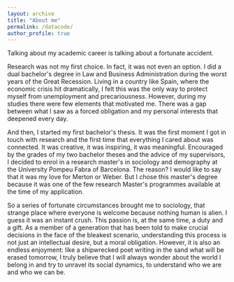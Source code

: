```yaml
---
layout: archive
title: "About me"
permalink: /datacode/
author_profile: true
---
```


Talking about my academic career is talking about a fortunate accident.

Research was not my first choice. In fact, it was not even an option. I did a dual bachelor's degree in Law and Business Administration during the worst years of the Great Recession. Living in a country like Spain, where the economic crisis hit dramatically, I felt this was the only way to protect myself from unemployment and precariousness. However, during my studies there were few elements that motivated me. There was a gap between what I saw as a forced obligation and my personal interests that deepened every day.

And then, I started my first bachelor's thesis. It was the first moment I got in touch with research and the first time that everything I cared about was connected. It was creative, it was inspiring, it was meaningful. Encouraged by the grades of my two bachelor theses and the advice of my supervisors, I decided to enrol in a research master's in sociology and demography at the University Pompeu Fabra of Barcelona. The reason? I would like to say that it was my love for Merton or Weber. But I chose this master's degree because it was one of the few research Master's programmes available at the time of my application. 

So a series of fortunate circumstances brought me to sociology, that strange place where everyone is welcome because nothing human is alien. I guess it was an instant crush. This passion is, at the same time, a duty and a gift. As a member of a generation that has been told to make crucial decisions in the face of  the bleakest scenario, understanding this process is not just an intellectual desire, but a moral obligation. However, it is also an endless enjoyment: like a shipwrecked poet writing in the sand what will be erased tomorrow, I truly believe that I will always wonder about the world I belong in and try to unravel its social dynamics, to understand who we are and who we can be.
